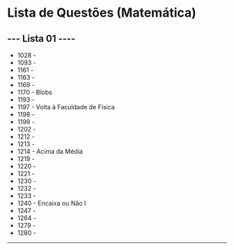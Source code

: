 
# Lista de Questões (Matemática)

## --- Lista 01 ----

* 1028 - 
* 1093 - 
* 1161 - 
* 1163 - 
* 1169 - 
* 1170 - Blobs
* 1193 - 
* 1197 - Volta à Faculdade de Física
* 1198 - 
* 1199 - 
* 1202 - 
* 1212 - 
* 1213 - 
* 1214 - Acima da Média
* 1219 - 
* 1220 - 
* 1221 - 
* 1230 - 
* 1232 - 
* 1233 - 
* 1240 - Encaixa ou Não I
* 1247 - 
* 1264 - 
* 1279 -  
* 1280 - 
---